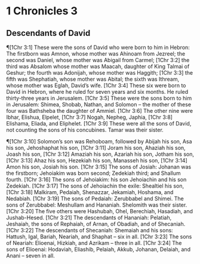 # 1 Chronicles 3

## Descendants of David
¶[1Chr 3:1] These were the sons of David who were born to him in Hebron: The firstborn was Amnon, whose mother was Ahinoam from Jezreel; the second was Daniel, whose mother was Abigail from Carmel;
[1Chr 3:2] the third was Absalom whose mother was Maacah, daughter of King Talmai of Geshur; the fourth was Adonijah, whose mother was Haggith;
[1Chr 3:3] the fifth was Shephatiah, whose mother was Abital; the sixth was Ithream, whose mother was Eglah, David’s wife.
[1Chr 3:4] These six were born to David in Hebron, where he ruled for seven years and six months. He ruled thirty-three years in Jerusalem.
[1Chr 3:5] These were the sons born to him in Jerusalem: Shimea, Shobab, Nathan, and Solomon – the mother of these four was Bathsheba the daughter of Ammiel.
[1Chr 3:6] The other nine were Ibhar, Elishua, Elpelet,
[1Chr 3:7] Nogah, Nepheg, Japhia,
[1Chr 3:8] Elishama, Eliada, and Eliphelet.
[1Chr 3:9] These were all the sons of David, not counting the sons of his concubines. Tamar was their sister.

¶[1Chr 3:10] Solomon’s son was Rehoboam, followed by Abijah his son, Asa his son, Jehoshaphat his son,
[1Chr 3:11] Joram his son, Ahaziah his son, Joash his son,
[1Chr 3:12] Amaziah his son, Azariah his son, Jotham his son,
[1Chr 3:13] Ahaz his son, Hezekiah his son, Manasseh his son,
[1Chr 3:14] Amon his son, Josiah his son.
[1Chr 3:15] The sons of Josiah: Johanan was the firstborn; Jehoiakim was born second; Zedekiah third; and Shallum fourth.
[1Chr 3:16] The sons of Jehoiakim: his son Jehoiachin and his son Zedekiah.
[1Chr 3:17] The sons of Jehoiachin the exile: Shealtiel his son,
[1Chr 3:18] Malkiram, Pedaiah, Shenazzar, Jekamiah, Hoshama, and Nedabiah.
[1Chr 3:19] The sons of Pedaiah: Zerubbabel and Shimei. The sons of Zerubbabel: Meshullam and Hananiah. Shelomith was their sister.
[1Chr 3:20] The five others were Hashubah, Ohel, Berechiah, Hasadiah, and Jushab-Hesed.
[1Chr 3:21] The descendants of Hananiah: Pelatiah, Jeshaiah, the sons of Rephaiah, of Arnan, of Obadiah, and of Shecaniah.
[1Chr 3:22] The descendants of Shecaniah: Shemaiah and his sons: Hattush, Igal, Bariah, Neariah, and Shaphat – six in all.
[1Chr 3:23] The sons of Neariah: Elioenai, Hizkiah, and Azrikam – three in all.
[1Chr 3:24] The sons of Elioenai: Hodaviah, Eliashib, Pelaiah, Akkub, Johanan, Delaiah, and Anani – seven in all.
